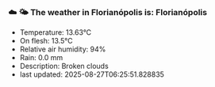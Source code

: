### ☁️ 🌤️  The weather in Florianópolis is: Florianópolis

- Temperature: 13.63°C
- On flesh: 13.5°C
- Relative air humidity: 94%
- Rain: 0.0 mm
- Description: Broken clouds
- last updated: 2025-08-27T06:25:51.828835
